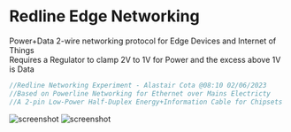 # Redline Edge Networking

Power+Data 2-wire networking protocol for Edge Devices and Internet of Things \
Requires a Regulator to clamp 2V to 1V for Power and the excess above 1V is Data

```c
//Redline Networking Experiment - Alastair Cota @08:10 02/06/2023
//Based on Powerline Networking for Ethernet over Mains Electricty
//A 2-pin Low-Power Half-Duplex Energy+Information Cable for Chipsets
```

<!--permalink-->

![screenshot](https://github.com/themindvirus/arduino-stuff/Redline_VCC/redline_vcc.png)
![screenshot](https://github.com/themindvirus/arduino-stuff/Redline_VCC/redline_plotter.png)